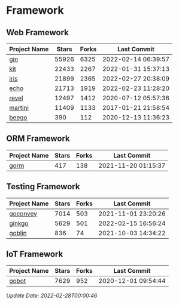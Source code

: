 # Framework

## Web Framework
| Project Name | Stars | Forks | Last Commit |
| ------------ | ----- | ----- | ----------- |
| [gin](https://github.com/gin-gonic/gin) | 55926 | 6325 | 2022-02-14 06:39:57 |
| [kit](https://github.com/go-kit/kit) | 22433 | 2267 | 2022-01-31 15:37:13 |
| [iris](https://github.com/kataras/iris) | 21899 | 2365 | 2022-02-27 20:38:09 |
| [echo](https://github.com/labstack/echo) | 21713 | 1919 | 2022-02-23 11:28:20 |
| [revel](https://github.com/revel/revel) | 12497 | 1412 | 2020-07-12 05:57:36 |
| [martini](https://github.com/go-martini/martini) | 11409 | 1133 | 2017-01-21 21:58:54 |
| [beego](https://github.com/astaxie/beego) | 390 | 112 | 2020-12-13 11:36:23 |

## ORM Framework
| Project Name | Stars | Forks | Last Commit |
| ------------ | ----- | ----- | ----------- |
| [gorm](https://github.com/jinzhu/gorm) | 417 | 138 | 2021-11-20 01:15:37 |

## Testing Framework
| Project Name | Stars | Forks | Last Commit |
| ------------ | ----- | ----- | ----------- |
| [goconvey](https://github.com/smartystreets/goconvey) | 7014 | 503 | 2021-11-01 23:20:26 |
| [ginkgo](https://github.com/onsi/ginkgo) | 5629 | 501 | 2022-02-15 16:56:24 |
| [goblin](https://github.com/franela/goblin) | 836 | 74 | 2021-10-03 14:34:22 |

## IoT Framework
| Project Name | Stars | Forks | Last Commit |
| ------------ | ----- | ----- | ----------- |
| [gobot](https://github.com/hybridgroup/gobot) | 7629 | 952 | 2020-12-01 09:54:44 |

*Update Date: 2022-02-28T00:00:46*
